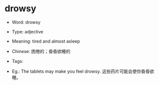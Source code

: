# drowsy

- Word: drowsy

- Type: adjective
- Meaning: tired and almost asleep
- Chinese: 困倦的；昏昏欲睡的
- Tags: 
- Eg.: The tablets may make you feel drowsy. 这些药片可能会使你昏昏欲睡。

